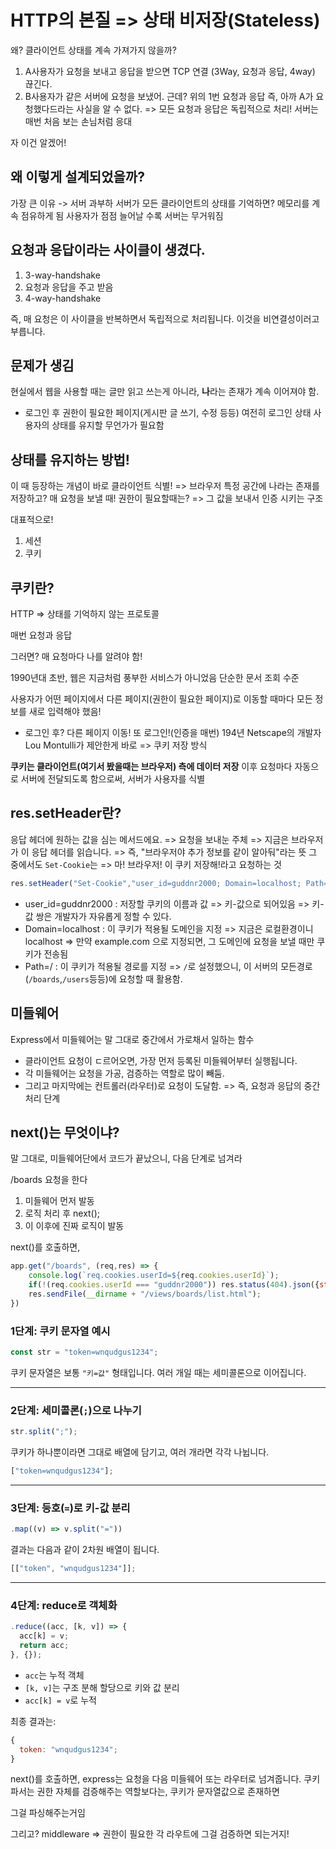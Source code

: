 # HTTP의 본질 => 상태 비저장(Stateless)

왜? 클라이언트 상태를 계속 가져가지 않을까?

1. A사용자가 요청을 보내고 응답을 받으면 TCP 연결 (3Way, 요청과 응답, 4way) 끊긴다.
2. B사용자가 같은 서버에 요청을 보냈어. 근데? 위의 1번 요청과 응답 즉, 아까 A가 요청했다드라는 사실을 알 수 없다.
=> 모든 요청과 응답은 독립적으로 처리! 서버는 매번 처음 보는 손님처럼 응대

자 이건 알겠어!

## 왜 이렇게 설계되었을까?

가장 큰 이유 -> 서버 과부하
서버가 모든 클라이언트의 상태를 기억하면? 메모리를 계속 점유하게 됨
사용자가 점점 늘어날 수록 서버는 무거워짐

## 요청과 응답이라는 사이클이 생겼다.

1. 3-way-handshake
2. 요청과 응답을 주고 받음
3. 4-way-handshake

즉, 매 요청은 이 사이클을 반복하면서 독립적으로 처리됩니다.
이것을 비연결성이러고 부릅니다.

## 문제가 생김

현실에서 웹을 사용할 때는 글만 읽고 쓰는게 아니라, **나**라는 존재가 계속 이어져야 함.

- 로그인 후 권한이 필요한 페이지(게시판 글 쓰기, 수정 등등) 여전히 로그인 상태
사용자의 상태를 유지할 무언가가 필요함

## 상태를 유지하는 방법!

이 때 등장하는 개념이 바로 클라이언트 식별!
=> 브라우저 특정 공간에 나라는 존재를 저장하고? 매 요청을 보낼 때! 권한이 필요할때는?
=> 그 값을 보내서 인증 시키는 구조

대표적으로!

1. 세션
2. 쿠키

## 쿠키란?

HTTP => 상태를 기억하지 않는 프로토콜

매번 요청과 응답

그러면? 매 요청마다 나를 알려야 함!

1990년대 초반, 웹은 지금처럼 풍부한 서비스가 아니었음
단순한 문서 조회 수준

사용자가 어떤 페이지에서 다른 페이지(권한이 필요한 페이지)로 이동할 때마다
모든 정보를 새로 입력해야 했음!

- 로그인 후? 다른 페이지 이동! 또 로그인!(인증을 매번)
194년 Netscape의 개발자 Lou Montulli가 제안한게 바로 => 쿠키 저장 방식

**쿠키는 클라이언트(여기서 봤을때는 브라우저) 측에 데이터 저장**
이후 요청마다 자동으로 서버에 전달되도록 함으로써, 서버가 사용자를 식별

## res.setHeader란?

응답 헤더에 원하는 값을 심는 메서드에요.
=> 요청을 보내눈 주체 => 지금은 브라우저가 이 응답 헤더를 읽습니다.
=> 즉, "브라우저야 추가 정보를 같이 알아둬"라는 뜻
그 중에서도 `Set-Cookie`는
=> 마! 브라우저! 이 쿠키 저장해!라고 요청하는 것

```js
res.setHeader("Set-Cookie","user_id=guddnr2000; Domain=localhost; Path=/;");
```

- user_id=guddnr2000 : 저장할 쿠키의 이름과 값 => 키-값으로 되어있음 => 키-값 쌍은 개발자가 자유롭게 정할 수 있다.
- Domain=localhost : 이 쿠키가 적용될 도메인을 지정 => 지금은 로컬환경이니 localhost
  => 만약 example.com 으로 지정되면, 그 도메인에 요청을 보낼 때만 쿠키가 전송됨
- Path=/ : 이 쿠키가 적용될 경로를 지정
  => `/`로 설정했으니, 이 서버의 모든경로 (`/boards`,`/users`등등)에 요청할 때 활용함.

## 미들웨어

Express에서 미들웨어는 말 그대로 중간에서 가로채서 일하는 함수

- 클라이언트 요청이 ㄷ르어오면, 가장 먼저 등록된 미들웨어부터 실행됩니다.
- 각 미들웨어는 요청을 가공, 검증하는 역할로 많이 빼둠.
- 그리고 마지막에는 컨트롤러(라우터)로 요청이 도달함.
=> 즉, 요청과 응답의 중간 처리 단계

## next()는 무엇이냐?

말 그대로, 미들웨어단에서 코드가 끝났으니, 다음 단계로 넘겨라

/boards 요청을 한다

1. 미들웨어 먼저 발동
2. 로직 처리 후 next();
3. 이 이후에 진짜 로직이 발동

next()를 호출하면, 

```js
app.get("/boards", (req,res) => {
    console.log(`req.cookies.userId=${req.cookies.userId}`);    
    if(!(req.cookies.userId === "guddnr2000")) res.status(404).json({state: "false", message: "해당 유저가 없습니다."});
    res.sendFile(__dirname + "/views/boards/list.html");
})
```


### 1단계: 쿠키 문자열 예시

```js
const str = "token=wnqudgus1234";
```

쿠키 문자열은 보통 `"키=값"` 형태입니다. 여러 개일 때는 세미콜론으로 이어집니다.

---

### 2단계: 세미콜론(`;`)으로 나누기

```js
str.split(";");
```

쿠키가 하나뿐이라면 그대로 배열에 담기고, 여러 개라면 각각 나뉩니다.

```js
["token=wnqudgus1234"];
```

---

### 3단계: 등호(`=`)로 키-값 분리

```js
.map((v) => v.split("="))
```

결과는 다음과 같이 2차원 배열이 됩니다.

```js
[["token", "wnqudgus1234"]];
```

---

### 4단계: reduce로 객체화

```js
.reduce((acc, [k, v]) => {
  acc[k] = v;
  return acc;
}, {});
```

- `acc`는 누적 객체
- `[k, v]`는 구조 분해 할당으로 키와 값 분리
- `acc[k] = v`로 누적

최종 결과는:

```js
{
  token: "wnqudgus1234";
}
```

next()를 호출하면, express는 요청을 다음 미들웨어 또는 라우터로 넘겨줍니다.
쿠키 파서는 권한 자체를 검증해주는 역할보다는, 쿠키가 문자열값으로 존재하면

그걸 파싱해주는거임

그리고? middleware => 권한이 필요한 각 라우트에
그걸 검증하면 되는거지!